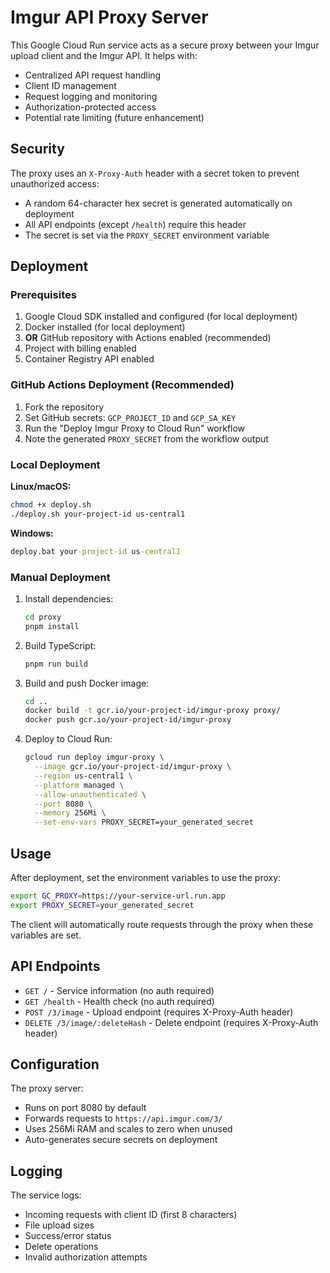 # Imgur API Proxy Server

This Google Cloud Run service acts as a secure proxy between your Imgur upload client and the Imgur API. It helps with:

- Centralized API request handling
- Client ID management
- Request logging and monitoring
- Authorization-protected access
- Potential rate limiting (future enhancement)

## Security

The proxy uses an `X-Proxy-Auth` header with a secret token to prevent unauthorized access:

- A random 64-character hex secret is generated automatically on deployment
- All API endpoints (except `/health`) require this header
- The secret is set via the `PROXY_SECRET` environment variable

## Deployment

### Prerequisites

1. Google Cloud SDK installed and configured (for local deployment)
2. Docker installed (for local deployment)
3. **OR** GitHub repository with Actions enabled (recommended)
4. Project with billing enabled
5. Container Registry API enabled

### GitHub Actions Deployment (Recommended)

1. Fork the repository
2. Set GitHub secrets: `GCP_PROJECT_ID` and `GCP_SA_KEY`
3. Run the "Deploy Imgur Proxy to Cloud Run" workflow
4. Note the generated `PROXY_SECRET` from the workflow output

### Local Deployment

**Linux/macOS:**
```bash
chmod +x deploy.sh
./deploy.sh your-project-id us-central1
```

**Windows:**
```cmd
deploy.bat your-project-id us-central1
```

### Manual Deployment

1. Install dependencies:
   ```bash
   cd proxy
   pnpm install
   ```

2. Build TypeScript:
   ```bash
   pnpm run build
   ```

3. Build and push Docker image:
   ```bash
   cd ..
   docker build -t gcr.io/your-project-id/imgur-proxy proxy/
   docker push gcr.io/your-project-id/imgur-proxy
   ```

4. Deploy to Cloud Run:
   ```bash
   gcloud run deploy imgur-proxy \
     --image gcr.io/your-project-id/imgur-proxy \
     --region us-central1 \
     --platform managed \
     --allow-unauthenticated \
     --port 8080 \
     --memory 256Mi \
     --set-env-vars PROXY_SECRET=your_generated_secret
   ```

## Usage

After deployment, set the environment variables to use the proxy:

```bash
export GC_PROXY=https://your-service-url.run.app
export PROXY_SECRET=your_generated_secret
```

The client will automatically route requests through the proxy when these variables are set.

## API Endpoints

- `GET /` - Service information (no auth required)
- `GET /health` - Health check (no auth required)
- `POST /3/image` - Upload endpoint (requires X-Proxy-Auth header)
- `DELETE /3/image/:deleteHash` - Delete endpoint (requires X-Proxy-Auth header)

## Configuration

The proxy server:
- Runs on port 8080 by default
- Forwards requests to `https://api.imgur.com/3/`
- Uses 256Mi RAM and scales to zero when unused
- Auto-generates secure secrets on deployment

## Logging

The service logs:
- Incoming requests with client ID (first 8 characters)
- File upload sizes
- Success/error status
- Delete operations
- Invalid authorization attempts
